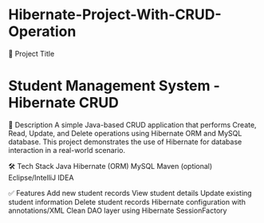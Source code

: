 # Hibernate-Project-With-CRUD-Operation

📌 Project Title
# Student Management System - Hibernate CRUD

📄 Description
A simple Java-based CRUD application that performs Create, Read, Update, and Delete operations using Hibernate ORM and MySQL database. This project demonstrates the use of Hibernate for database interaction in a real-world scenario.

🛠️ Tech Stack
Java
Hibernate (ORM)
MySQL
Maven (optional)
Eclipse/IntelliJ IDEA


✅ Features
Add new student records
View student details
Update existing student information
Delete student records
Hibernate configuration with annotations/XML
Clean DAO layer using Hibernate SessionFactory
